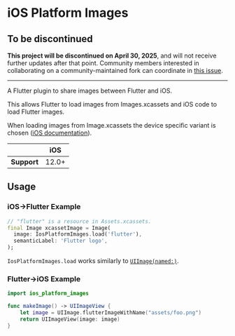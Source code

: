 # iOS Platform Images

## To be discontinued

**This project will be discontinued on April 30, 2025**, and will not receive further updates after that point. Community members interested in collaborating on a community-maintained fork can coordinate in [this issue](https://github.com/flutter/flutter/issues/162961).

---

A Flutter plugin to share images between Flutter and iOS.

This allows Flutter to load images from Images.xcassets and iOS code to load
Flutter images.

When loading images from Image.xcassets the device specific variant is chosen
([iOS documentation](https://developer.apple.com/design/human-interface-guidelines/ios/icons-and-images/image-size-and-resolution/)).

|             | iOS   |
|-------------|-------|
| **Support** | 12.0+ |

## Usage

### iOS->Flutter Example

<?code-excerpt "example/lib/main.dart (Usage)"?>
```dart
// "flutter" is a resource in Assets.xcassets.
final Image xcassetImage = Image(
  image: IosPlatformImages.load('flutter'),
  semanticLabel: 'Flutter logo',
);
```

`IosPlatformImages.load` works similarly to [`UIImage(named:)`](https://developer.apple.com/documentation/uikit/uiimage/1624146-imagenamed).

### Flutter->iOS Example

```swift
import ios_platform_images

func makeImage() -> UIImageView {
    let image = UIImage.flutterImageWithName("assets/foo.png")
    return UIImageView(image: image)
}
```
